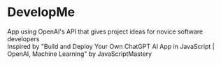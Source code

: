 # DevelopMe
App using OpenAI's API that gives project ideas for novice software developers <br />
Inspired by "Build and Deploy Your Own ChatGPT AI App in JavaScript | OpenAI, Machine Learning" by JavaScriptMastery
